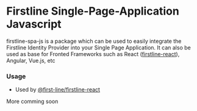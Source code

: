 # Firstline Single-Page-Application Javascript

firstline-spa-js is a package which can be used to easily integrate the Firstline Identity Provider into your Single Page Application. It can also be used as base for Fronted Frameworks such as React ([firstline-react](https://github.com/firstline-idp/firstline-react)), Angular, Vue.js, etc

### Usage

- Used by [@first-line/firstline-react](https://www.npmjs.com/package/@first-line/firstline-react)

More comming soon
